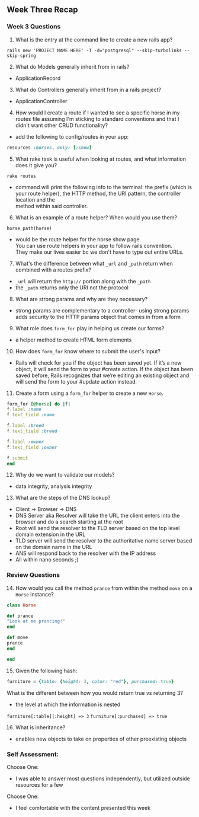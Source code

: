 ## Week Three Recap

### Week 3 Questions

1. What is the entry at the command line to create a new rails app?  

`rails new 'PROJECT NAME HERE' -T -d="postgresql" --skip-turbolinks --skip-spring`

2. What do Models generally inherit from in rails?  

- ApplicationRecord

3. What do Controllers generally inherit from in a rails project?  

- ApplicationController

4. How would I create a route if I wanted to see a specific horse in my routes file assuming I'm sticking to standard conventions and that I didn't want other CRUD functionality?  

- add the following to config/routes in your app: 
```ruby
resources :horses, only: [:show]
```

5. What rake task is useful when looking at routes, and what information does it give you?  

`rake routes` 
- command will print the following info to the terminal: the prefix (which is your
route helper), the HTTP method, the URI pattern, the controller location and the  
method within said controller.

6. What is an example of a route helper? When would you use them?  

`horse_path(horse)` 
- would be the route helper for the horse show page.  
You can use route helpers in your app to follow rails convention.  
They make our lives easier bc we don't have to type out entire URLs.

7. What's the difference between what `_url` and `_path` return when combined with a routes prefix?  

- `_url` will return the `http://` portion along with the `_path`
- the `_path` returns only the URI not the protocol

8. What are strong params and why are they necessary?  

- strong params are complementary to a controller- using strong params adds security to the HTTP params object that comes in from a form

9. What role does `form_for` play in helping us create our forms?  

- a helper method to create HTML form elements 

10. How does `form_for` know where to submit the user's input?  

- Rails will check for you if the object has been saved yet. If it’s a new object, it will send the form to your #create action. 
If the object has been saved before, Rails recognizes that we’re editing an existing object and will send the form to your #update action instead. 

11. Create a form using a `form_for` helper to create a new `Horse`.   

```ruby 
form_for [@horse] do |f|
f.label :name 
f.text_field :name

f.label :breed
f.text_field :breed

f.label :owner
f.text_field :owner

f.submit
end
```

12. Why do we want to validate our models?
- data integrity, analysis integrity

13. What are the steps of the DNS lookup?
- Client -> Browser -> DNS 
- DNS Server aka Resolver will take the URL the client enters into the browser and do a search starting at the root
- Root will send the resolver to the TLD server based on the top level domain extension in the URL
- TLD server will send the resolver to the authoritative name server based on the domain name in the URL
- ANS will respond back to the resolver with the IP address
- All within nano seconds ;)


### Review Questions
14. How would you call the method `prance` from within the method `move` on a `Horse` instance?
```ruby
class Horse 

def prance
"Look at me prancing!"
end

def move
prance
end

end
```
15. Given the following hash:

```ruby
furniture = {table: {height: 3, color: "red"}, purchased: true}
```
What is the different between how you would return true vs returning 3?

- the level at which the information is nested

`furniture[:table][:height] => 3`
`furniture[:purchased] => true`

16. What is inheritance?
- enables new objects to take on properties of other preexisting objects

### Self Assessment:
Choose One:
* I was able to answer most questions independently, but utilized outside resources for a few

Choose One:
* I feel comfortable with the content presented this week

